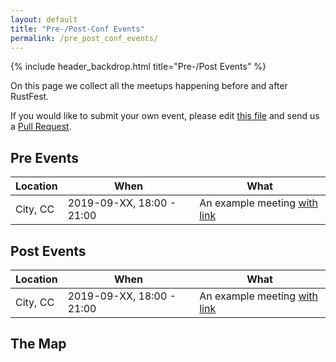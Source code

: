 ```yaml
---
layout: default
title: "Pre-/Post-Conf Events"
permalink: /pre_post_conf_events/
---
```


{% include header_backdrop.html title="Pre-/Post Events" %}

<section markdown="1">

On this page we collect all the meetups happening before and after RustFest.

If you would like to submit your own event, please edit [this file](https://github.com/RustFestEU/barcelona.rustfest.eu/blob/gh-pages/pre-post-conf-events.md) and send us a [Pull Request](https://github.com/RustFestEU/barcelona.rustfest.eu/compare).

# Pre Events

| Location |           When            |               What                |
| -------- | ------------------------- | --------------------------------- |
| City, CC | 2019-09-XX, 18:00 - 21:00 | An example meeting [with link](#) |

# Post Events

| Location |           When            |               What                |
| -------- | ------------------------- | --------------------------------- |
| City, CC | 2019-09-XX, 18:00 - 21:00 | An example meeting [with link](#) |

# The Map

<script src="https://embed.github.com/view/geojson/RustFestEU/barcelona.rustfest.eu/gh-pages/train-map.geojson"></script>


</section>
